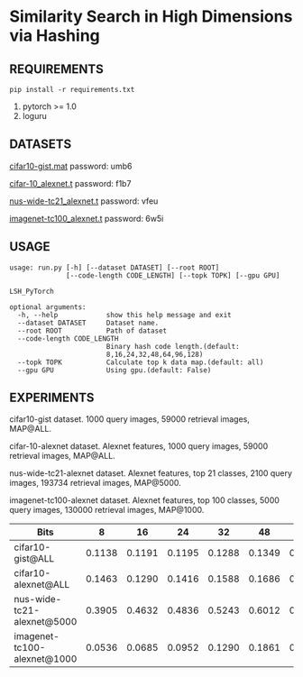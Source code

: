 # Similarity Search in High Dimensions via Hashing

## REQUIREMENTS
`pip install -r requirements.txt`

1. pytorch >= 1.0
2. loguru

## DATASETS
[cifar10-gist.mat](https://pan.baidu.com/s/1qE9KiAOTNs5ORn_WoDDwUg) password: umb6

[cifar-10_alexnet.t](https://pan.baidu.com/s/1ciJIYGCfS3m0marQvatNjQ) password: f1b7

[nus-wide-tc21_alexnet.t](https://pan.baidu.com/s/1YglFwoxB-3j7xTEyAc8ykw) password: vfeu

[imagenet-tc100_alexnet.t](https://pan.baidu.com/s/1ayv4wdtCOzEDsJy01SjRew) password: 6w5i

## USAGE
```
usage: run.py [-h] [--dataset DATASET] [--root ROOT]
              [--code-length CODE_LENGTH] [--topk TOPK] [--gpu GPU]

LSH_PyTorch

optional arguments:
  -h, --help            show this help message and exit
  --dataset DATASET     Dataset name.
  --root ROOT           Path of dataset
  --code-length CODE_LENGTH
                        Binary hash code length.(default:
                        8,16,24,32,48,64,96,128)
  --topk TOPK           Calculate top k data map.(default: all)
  --gpu GPU             Using gpu.(default: False)
```

## EXPERIMENTS
cifar10-gist dataset. 1000 query images, 59000 retrieval images, MAP@ALL.

cifar-10-alexnet dataset. Alexnet features, 1000 query images, 59000 retrieval images, MAP@ALL.

nus-wide-tc21-alexnet dataset. Alexnet features, top 21 classes, 2100 query images, 193734 retrieval images, MAP@5000.

imagenet-tc100-alexnet dataset. Alexnet features, top 100 classes, 5000 query images, 130000 retrieval images, MAP@1000.


   Bits     | 8 | 16 | 24 | 32 | 48 | 64 | 96 | 128 
   ---        |   ---  |   ---   |   ---   |   ---   |   ---   |   ---   |   ---   |   ---   
  cifar10-gist@ALL  | 0.1138 | 0.1191  | 0.1195  | 0.1288  | 0.1349  | 0.1436  | 0.1536  | 0.1521
  cifar10-alexnet@ALL | 0.1463 | 0.1290 | 0.1416 | 0.1588 | 0.1686 | 0.1757 | 0.1860 | 0.2121
  nus-wide-tc21-alexnet@5000 | 0.3905 | 0.4632 | 0.4836 | 0.5243 | 0.6012 | 0.6051 | 0.6513 | 0.6921
  imagenet-tc100-alexnet@1000 | 0.0536 | 0.0685 | 0.0952 | 0.1290 | 0.1861 | 0.2326 | 0.2909 | 0.3410
